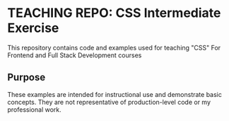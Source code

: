 # TEACHING REPO: CSS Intermediate Exercise
This repository contains code and examples used for teaching "CSS" For Frontend and Full Stack Development courses

## Purpose
These examples are intended for instructional use and demonstrate basic concepts. They are not representative of production-level code or my professional work.
